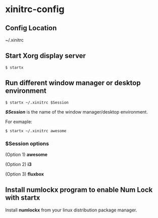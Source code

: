 # xinitrc-config

## Config Location
~/.xinitrc

## Start Xorg display server
```
$ startx
```

## Run different window manager or desktop environment
```
$ startx ~/.xinitrc $Session
```
***$Session*** is the name of the window manager/desktop environment. 

For exmaple:
```
$ startx ~/.xinitrc awesome
```

### $Session options
(Option 1) **awesome**

(Option 2) **i3**

(Option 3) **fluxbox**

## Install numlockx program to enable Num Lock with startx
Install **numlockx** from your linux distribution package manager. 
